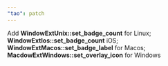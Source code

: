 ```yaml
---
"tao": patch
---
```


Add **WindowExtUnix::set_badge_count** for Linux; **WindowExtIos::set_badge_count** iOS; **WindowExtMacos::set_badge_label** for Macos; **MacdowExtWindows::set_overlay_icon** for Windows
